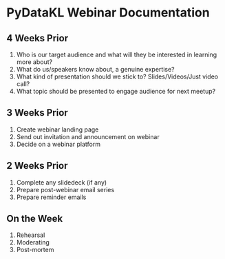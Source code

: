 # PyDataKL Webinar Documentation

## 4 Weeks Prior
1. Who is our target audience and what will they be interested in learning more about?
2. What do us/speakers know about, a genuine expertise?
3. What kind of presentation should we stick to? Slides/Videos/Just video call?
4. What topic should be presented to engage audience for next meetup?

## 3 Weeks Prior
1. Create webinar landing page
2. Send out invitation and announcement on webinar
3. Decide on a webinar platform

## 2 Weeks Prior
1. Complete any slidedeck (if any)
2. Prepare post-webinar email series
3. Prepare reminder emails

## On the Week
1. Rehearsal
2. Moderating
3. Post-mortem
